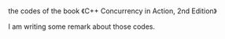 the codes of the book 《C++ Concurrency in Action, 2nd Edition》

I am writing some remark about those codes.